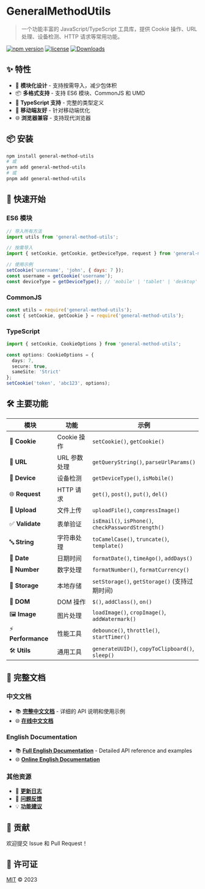 # GeneralMethodUtils

> 一个功能丰富的 JavaScript/TypeScript 工具库，提供 Cookie 操作、URL 处理、设备检测、HTTP 请求等常用功能。

[![npm version](https://badge.fury.io/js/general-method-utils.svg)](https://badge.fury.io/js/general-method-utils)
[![license](https://img.shields.io/badge/license-MIT-blue.svg)](https://github.com/Mr6pets/General-method-encapsulation/blob/main/LICENSE)
[![Downloads](https://img.shields.io/npm/dm/general-method-utils.svg)](https://www.npmjs.com/package/general-method-utils)

## ✨ 特性

- 🚀 **模块化设计** - 支持按需导入，减少包体积
- 📦 **多格式支持** - 支持 ES6 模块、CommonJS 和 UMD
- 🔧 **TypeScript 支持** - 完整的类型定义
- 📱 **移动端友好** - 针对移动端优化
- 🌐 **浏览器兼容** - 支持现代浏览器

## 📦 安装

```bash
npm install general-method-utils
# 或
yarn add general-method-utils
# 或
pnpm add general-method-utils
```

## 🚀 快速开始

### ES6 模块
```javascript
// 导入所有方法
import utils from 'general-method-utils';

// 按需导入
import { setCookie, getCookie, getDeviceType, request } from 'general-method-utils';

// 使用示例
setCookie('username', 'john', { days: 7 });
const username = getCookie('username');
const deviceType = getDeviceType(); // 'mobile' | 'tablet' | 'desktop'
```

### CommonJS
```javascript
const utils = require('general-method-utils');
const { setCookie, getCookie } = require('general-method-utils');
```

### TypeScript
```typescript
import { setCookie, CookieOptions } from 'general-method-utils';

const options: CookieOptions = {
  days: 7,
  secure: true,
  sameSite: 'Strict'
};
setCookie('token', 'abc123', options);
```

## 🛠️ 主要功能

| 模块 | 功能 | 示例 |
|------|------|------|
| 🍪 **Cookie** | Cookie 操作 | `setCookie()`, `getCookie()` |
| 🔗 **URL** | URL 参数处理 | `getQueryString()`, `parseUrlParams()` |
| 📱 **Device** | 设备检测 | `getDeviceType()`, `isMobile()` |
| 🌐 **Request** | HTTP 请求 | `get()`, `post()`, `put()`, `del()` |
| 📁 **Upload** | 文件上传 | `uploadFile()`, `compressImage()` |
| ✅ **Validate** | 表单验证 | `isEmail()`, `isPhone()`, `checkPasswordStrength()` |
| 🔤 **String** | 字符串处理 | `toCamelCase()`, `truncate()`, `template()` |
| 📅 **Date** | 日期时间 | `formatDate()`, `timeAgo()`, `addDays()` |
| 🔢 **Number** | 数字处理 | `formatNumber()`, `formatCurrency()` |
| 💾 **Storage** | 本地存储 | `setStorage()`, `getStorage()` (支持过期时间) |
| 🎨 **DOM** | DOM 操作 | `$()`, `addClass()`, `on()` |
| 🖼️ **Image** | 图片处理 | `loadImage()`, `cropImage()`, `addWatermark()` |
| ⚡ **Performance** | 性能工具 | `debounce()`, `throttle()`, `startTimer()` |
| 🛠️ **Utils** | 通用工具 | `generateUUID()`, `copyToClipboard()`, `sleep()` |

## 📖 完整文档

### 中文文档
- 📚 **[完整中文文档](./README.ch.md)** - 详细的 API 说明和使用示例
- 🌐 **[在线中文文档](https://mr6pets.github.io/General-method-encapsulation/zh/)**

### English Documentation
- 📚 **[Full English Documentation](./README.en.md)** - Detailed API reference and examples
- 🌐 **[Online English Documentation](https://mr6pets.github.io/General-method-encapsulation/en/)**

### 其他资源
- 📝 **[更新日志](./CHANGELOG.md)**
- 🐛 **[问题反馈](https://github.com/Mr6pets/General-method-encapsulation/issues)**
- 💡 **[功能建议](https://github.com/Mr6pets/General-method-encapsulation/discussions)**

## 🤝 贡献

欢迎提交 Issue 和 Pull Request！

## 📄 许可证

[MIT](https://github.com/Mr6pets/General-method-encapsulation/blob/main/LICENSE) © 2023